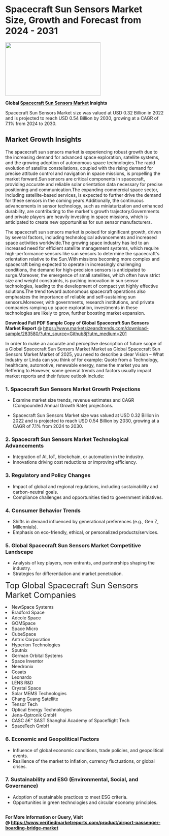 <H1>Spacecraft Sun Sensors Market Size, Growth and Forecast from 2024 - 2031</H1><img class="aligncenter size-medium wp-image-584254" src="https://thirdeyenews.in/wp-content/uploads/2024/09/Global-Market-Research-300x168.jpeg" alt="" width="300" height="168" /><p><strong>Global&nbsp;<a href="https://www.marketsizeandtrends.com/download-sample/283580/?utm_source=Github8j?utm_medium=201">Spacecraft Sun Sensors Market</a> Insights</strong></p><p>Spacecraft Sun Sensors Market size was valued at USD 0.32 Billion in 2022 and is projected to reach USD 0.54 Billion by 2030, growing at a CAGR of 7.1% from 2024 to 2030.</p><p><h2>Market Growth Insights</h2> <p>The spacecraft sun sensors market is experiencing robust growth due to the increasing demand for advanced space exploration, satellite systems, and the growing adoption of autonomous space technologies.The rapid evolution of satellite constellations, coupled with the rising demand for precise attitude control and navigation in space missions, is propelling the market forward.Sun sensors are critical components in spacecraft, providing accurate and reliable solar orientation data necessary for precise positioning and communication.The expanding commercial space sector, including satellite-based services, is expected to further drive the demand for these sensors in the coming years.Additionally, the continuous advancements in sensor technology, such as miniaturization and enhanced durability, are contributing to the market's growth trajectory.Governments and private players are heavily investing in space missions, which is anticipated to create new opportunities for sun sensor manufacturers.</p> <p>The spacecraft sun sensors market is poised for significant growth, driven by several factors, including technological advancements and increased space activities worldwide.The growing space industry has led to an increased need for efficient satellite management systems, which require high-performance sensors like sun sensors to determine the spacecraft's orientation relative to the Sun.With missions becoming more complex and spacecraft being expected to operate in increasingly challenging conditions, the demand for high-precision sensors is anticipated to surge.Moreover, the emergence of small satellites, which often have strict size and weight constraints, is pushing innovation in sun sensor technologies, leading to the development of compact yet highly effective solutions.The trend toward autonomous spacecraft operations also emphasizes the importance of reliable and self-sustaining sun sensors.Moreover, with governments, research institutions, and private companies ramping up space exploration, investments in these technologies are likely to grow, further boosting market expansion.<p><span class=""><strong>Download Full PDF Sample Copy of Global Spacecraft Sun Sensors Market Report</strong> @ <a href="https://www.marketsizeandtrends.com/download-sample/283580/?utm_source=Github8j?utm_medium=201" target="_blank">https://www.marketsizeandtrends.com/download-sample/283580/?utm_source=Github8j?utm_medium=201</a></span></p><p>In order to make an accurate and perceptive description of future scope of a Global&nbsp;Spacecraft Sun Sensors Market Market as Global&nbsp;Spacecraft Sun Sensors Market Market of 2025, you need to describe a clear Vision &ndash; What Industry or Linda can you think of for example: Quote from a Technology, healthcare, automotive, renewable energy, name the market you are Reffering to.However, some general trends and factors usually impact market reports and their future outlook include:</p><h3>1.&nbsp;<strong>Spacecraft Sun Sensors Market Growth Projections</strong></h3><ul><li>Examine market size trends, revenue estimates and CAGR (Compounded Annual Growth Rate) projections.</li><li><p>Spacecraft Sun Sensors Market size was valued at USD 0.32 Billion in 2022 and is projected to reach USD 0.54 Billion by 2030, growing at a CAGR of 7.1% from 2024 to 2030.</p></li></ul><h3>2.&nbsp;<strong>Spacecraft Sun Sensors Market Technological Advancements</strong></h3><ul><li>Integration of AI, IoT, blockchain, or automation in the industry.</li><li>Innovations driving cost reductions or improving efficiency.</li></ul><h3>3.&nbsp;<strong>Regulatory and Policy Changes</strong></h3><ul><li>Impact of global and regional regulations, including sustainability and carbon-neutral goals.</li><li>Compliance challenges and opportunities tied to government initiatives.</li></ul><h3>4.&nbsp;<strong>Consumer Behavior Trends</strong></h3><ul><li>Shifts in demand influenced by generational preferences (e.g., Gen Z, Millennials).</li><li>Emphasis on eco-friendly, ethical, or personalized products/services.</li></ul><h3>5.&nbsp;<strong>Global Spacecraft Sun Sensors Market Competitive Landscape</strong></h3><ul><li>Analysis of key players, new entrants, and partnerships shaping the industry.</li><li>Strategies for differentiation and market penetration.</li></ul><p data-pm-slice="1 1 []"><span style="color: inherit; font-family: inherit; font-size: 25px;">Top Global Spacecraft Sun Sensors Market Companies</span></p><div class="" data-test-id=""><p><li>NewSpace Systems</li><li> Bradford Space</li><li> Adcole Space</li><li> GOMSpace</li><li> Space Micro</li><li> CubeSpace</li><li> Antrix Corporation</li><li> Hyperion Technologies</li><li> Sputnix</li><li> German Orbital Systems</li><li> Space Inventor</li><li> Needronix</li><li> Cosats</li><li> Leonardo</li><li> LENS R&D</li><li> Crystal Space</li><li> Solar MEMS Technologies</li><li> Chang Guang Satellite</li><li> Tensor Tech</li><li> Optical Energy Technologies</li><li> Jena-Optronik GmbH</li><li> CASC â€“ SAST Shanghai Academy of Spaceflight Tech</li><li> SpaceTech GmbH</li></p></div><h3>6.&nbsp;<strong>Economic and Geopolitical Factors</strong></h3><ul><li>Influence of global economic conditions, trade policies, and geopolitical events.</li><li>Resilience of the market to inflation, currency fluctuations, or global crises.</li></ul><h3>7.&nbsp;<strong>Sustainability and ESG (Environmental, Social, and Governance)</strong></h3><ul><li>Adoption of sustainable practices to meet ESG criteria.</li><li>Opportunities in green technologies and circular economy principles.</li></ul><h2><strong style="font-size: 14px;">For More Information or Query, Visit @&nbsp;</strong><a style="background-color: #ffffff; font-size: 14px;" href="https://www.marketsizeandtrends.com/report/spacecraft-sun-sensors-market/" target="_blank">https://www.verifiedmarketreports.com/product/airport-passenger-boarding-bridge-market</a></h2>